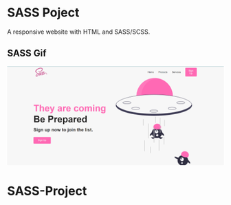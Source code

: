 <h1> SASS Poject </h1>

A responsive website with HTML and SASS/SCSS.

<h2> SASS Gif </h2>

![](readme.png) 



# SASS-Project
